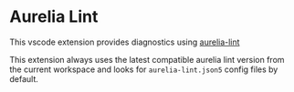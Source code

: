 # Aurelia Lint
This vscode extension provides diagnostics using [aurelia-lint](https://github.com/Netatwork-de/aurelia-lint)

This extension always uses the latest compatible aurelia lint version from the current workspace and looks for `aurelia-lint.json5` config files by default.
